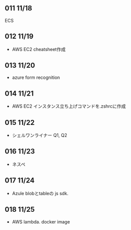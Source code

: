 ## 011 11/18
ECS

## 012 11/19
* AWS EC2 cheatsheet作成

## 013 11/20
* azure form recognition

## 014 11/21
* AWS EC2 インスタンス立ち上げコマンドを.zshrcに作成

## 015 11/22
* シェルワンライナー Q1, Q2

## 016 11/23
* ネスペ

## 017 11/24
* Azule blobとtableの js sdk.

## 018 11/25
* AWS lambda. docker image

